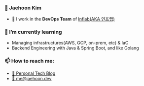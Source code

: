 ### 🐷 Jaehoon Kim

- 🔭 I work in the **DevOps Team** of [Inflab(AKA 인프랩)](https://www.inflearn.com)

### 🌱 I’m currently learning
  - Managing infrastructures(AWS, GCP, on-prem, etc) & IaC
  - Backend Engineering with Java & Spring Boot, and like Golang

### 📫 How to reach me:
  - [📓 Personal Tech Blog](https://blog.jaehoon.kim)
  - [📧 me@jaehoon.dev](me@jaehoon.dev)
